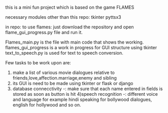 this is a mini fun project which is based on the game FLAMES

necessary modules other than this repo:
tkinter
pyttsx3

in repo:
to use flames:
just download the repository and open flame_gui_progress.py file and run it.

Flames_main.py is the file with main code that shows the working.
flames_gui_progress is a work in progress for GUI structure using tkinter
text_to_speech.py is used for text to speech conversion.

Few tasks to be work upon are:
1) make a list of various movie dialogues relative to friends,love,affection.marriage,enemy and sibling
2) its GUI is need to be made using tkinter or flask or django
3) database connecctivity -: make sure that each name entered in fields is stored as soon as button is hit
4)speech recognition -: different voice and language for example hindi speaking for bollywood dialogues, english for hollywood and so on.

